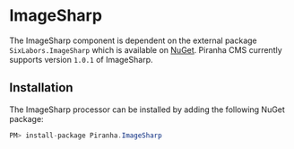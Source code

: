 # ImageSharp

The ImageSharp component is dependent on the external package `SixLabors.ImageSharp` which is available on [NuGet](https://www.nuget.org/packages/SixLabors.ImageSharp/1.0.1). Piranha CMS currently supports version `1.0.1` of ImageSharp.

## Installation

The ImageSharp processor can be installed by adding the following NuGet package:

~~~ csharp
PM> install-package Piranha.ImageSharp
~~~